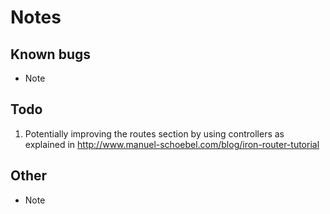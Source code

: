 # Notes

## Known bugs
  * Note


## Todo

1) Potentially improving the routes section by using controllers as explained in http://www.manuel-schoebel.com/blog/iron-router-tutorial


## Other
  * Note